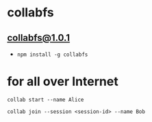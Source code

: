 # collabfs

## collabfs@1.0.1

- `npm install -g collabfs`

# for all over Internet

 `collab start --name Alice`

 `collab join --session <session-id> --name Bob`

